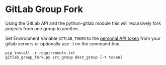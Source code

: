 # GitLab Group Fork
Using the GitLab API and the python-gitlab module this will recursively fork projects from one group to another.

Set Environment Variable `GITLAB_TOKEN` to the [personal API token](https://docs.gitlab.com/ee/user/profile/personal_access_tokens.html) from your gitlab servers or optionally use -t on the command-line.

```
pip install -r requirements.txt
gitlab_group_fork.py src_group dest_group [-t token]
```

